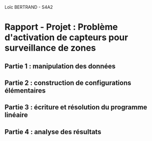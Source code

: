 Loïc BERTRAND - S4A2

# Rapport - Projet : Problème d'activation de capteurs pour surveillance de zones

## Partie 1 : manipulation des données



## Partie 2 : construction de configurations élémentaires


## Partie 3 : écriture et résolution du programme linéaire


## Partie 4 : analyse des résultats

